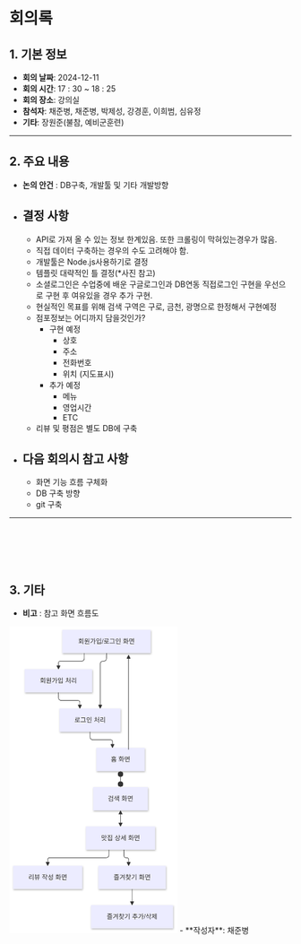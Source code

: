 # 회의록

## 1. 기본 정보

- **회의 날짜**: 2024-12-11
- **회의 시간**: 17 : 30 ~ 18 : 25
- **회의 장소**: 강의실
- **참석자**: 채준병, 채준병, 박제성, 강경훈, 이희범, 심유정
- **기타**: 장원준(불참, 예비군훈련)   

---

## 2. 주요 내용    

- **논의 안건** : DB구축, 개발툴 및 기타 개발방향   
- ## **결정 사항**
  - API로 가져 올 수 있는 정보 한계있음. 또한 크롤링이 막혀있는경우가 많음.
  - 직접 데이터 구축하는 경우의 수도 고려해야 함.
  - 개발툴은 Node.js사용하기로 결정
  - 템플릿 대략적인 틀 결정(*사진 참고)
  - 소셜로그인은 수업중에 배운 구글로그인과 DB연동 직접로그인 구현을 우선으로 구현 후 여유있을 경우 추가 구현.
  - 현실적인 목표를 위해 검색 구역은 구로, 금천, 광명으로 한정해서 구현예정
  - 점포정보는 어디까지 담을것인가?
    - 구현 예정
      - 상호
      - 주소
      - 전화번호
      - 위치 (지도표시)
    - 추가 예정
      - 메뉴
      - 영업시간
      - ETC
  - 리뷰 및 평점은 별도 DB에 구축

- ## **다음 회의시 참고 사항**
  - 화면 기능 흐름 구체화
  - DB 구축 방향
  - git 구축

---
   
<br/>
<br/>
<br/>
<br/>




## 3. 기타

- **비고** : 참고 화면 흐름도   
<img src="../public/images/화면_흐름도.png" alt="화면 흐름도" width= 300>
- **작성자**: 채준병
